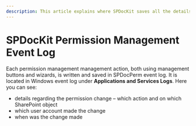 ```yaml
---
description: This article explains where SPDocKit saves all the details regarding performed permission changes on your SharePoint farm.
---
```


# SPDocKit Permission Management Event Log

Each permission management management action, both using management buttons and wizards, is written and saved in SPDocPerm event log. It is located in Windows event log under **Applications and Services Logs**. Here you can see:

* details regarding the permission change – which action and on which SharePoint object
* which user account made the change
* when was the change made

